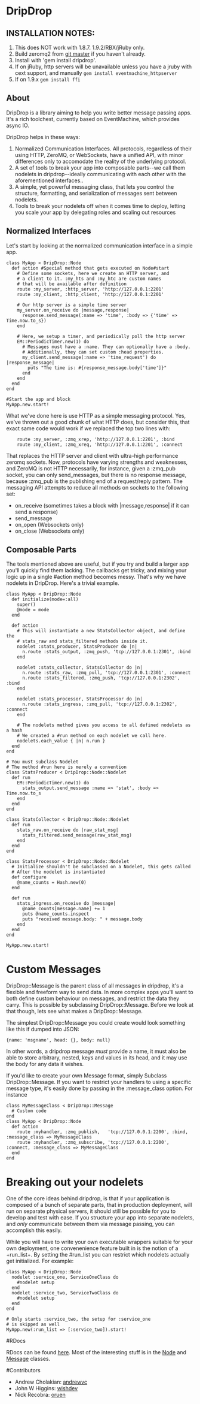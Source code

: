 # DripDrop

## INSTALLATION NOTES:

1. This does NOT work with 1.8.7. 1.9.2/RBX/jRuby only.
2. Build zeromq2 from [git master](https://github.com/zeromq/zeromq2) if you haven't already.
3. Install with 'gem install dripdrop'.
4. If on jRuby, http servers will be unavailable unless you have a jruby with cext support, and manually `gem install eventmachine_httpserver`
5. If on 1.9.x `gem install ffi`

## About

DripDrop is a library aiming to help you write better message passing apps. It's a rich toolchest, currently based on EventMachine, which provides async IO. 

DripDrop helps in these ways:

  1. Normalized Communication Interfaces. All protocols, regardless of their using HTTP, ZeroMQ, or WebSockets, have a unified API, with minor differences only to accomodate the reality of the underlying protocol.
  2. A set of tools to break your app into composable parts--we call them nodelets in dripdrop--ideally communicating with each other with the aforementioned interfaces..
  3. A simple, yet powerful messaging class, that lets you control the structure, formatting, and serialization of messages sent between nodelets.
  4. Tools to break your nodelets off when it comes time to deploy, letting you scale your app by delegating roles and scaling out resources

## Normalized Interfaces

Let's start by looking at the normalized communication interface in a simple app.
    
    class MyApp < DripDrop::Node
      def action #Special method that gets executed on Node#start
        # Define some sockets, here we create an HTTP server, and
        # a client to it. :my_hts and :my_htc are custom names
        # that will be available after definition
        route :my_server, :http_server, 'http://127.0.0.1:2201'
        route :my_client, :http_client, 'http://127.0.0.1:2201'
        
        # Our http server is a simple time server
        my_server.on_receive do |message,response|
          response.send_message(:name => 'time', :body => {'time' => Time.now.to_s})
        end
        
        # Here, we setup a timer, and periodically poll the http server
        EM::PeriodicTimer.new(1) do
          # Messages must have a :name. They can optionally have a :body.
          # Additionally, they can set custom :head properties.
          my_client.send_message(:name => 'time_request') do |response_message|
            puts "The time is: #{response_message.body['time']}"
          end
        end
      end
    end
     
    #Start the app and block
    MyApp.new.start!

What we've done here is use HTTP as a simple messaging protocol. Yes, we've thrown out a good chunk of what HTTP does, but consider this, that exact same code would work if we replaced the top two lines with:

        route :my_server, :zmq_xrep, 'http://127.0.0.1:2201', :bind
        route :my_client, :zmq_xreq, 'http://127.0.0.1:2201', :connect

That replaces the HTTP server and client with ultra-high performance zeromq sockets. Now, protocols have varying strengths and weaknesses, and ZeroMQ is not HTTP necessarily, for instance, given a :zmq_pub socket, you can only send_messages, but there is no response message, because :zmq_pub is the publishing end of a request/reply pattern. The messaging API attempts to reduce all methods on sockets to the following set:

  * on_receive (sometimes takes a block with |message,response| if it can send a response)
  * send_message
  * on_open  (Websockets only)
  * on_close (Websockets only)


## Composable Parts

The tools mentioned above are useful, but if you try and build a larger app you'll quickly find them lacking. The callbacks get tricky, and mixing your logic up in a single #action method becomes messy. That's why we have nodelets in DripDrop. Here's a trivial example.

    class MyApp < DripDrop::Node
      def initialize(mode=:all)
        super()
        @mode = mode
      end
      
      def action
        # This will instantiate a new StatsCollector object, and define the
        # stats_raw and stats_filtered methods inside it.
        nodelet :stats_producer, StatsProducer do |n|
          n.route :stats_output, :zmq_push, 'tcp://127.0.0.1:2301', :bind
        end

        nodelet :stats_collector, StatsCollector do |n|
          n.route :stats_raw, :zmq_pull, 'tcp://127.0.0.1:2301', :connect
          n.route :stats_filtered, :zmq_push, 'tcp://127.0.0.1:2302', :bind
        end

        nodelet :stats_processor, StatsProcessor do |n|
          n.route :stats_ingress, :zmq_pull, 'tcp://127.0.0.1:2302', :connect
        end

        # The nodelets method gives you access to all defined nodelets as a hash
        # We created a #run method on each nodelet we call here.
        nodelets.each_value { |n| n.run }
      end
    end

    # You must subclass Nodelet
    # The method #run here is merely a convention
    class StatsProducer < DripDrop::Node::Nodelet
      def run
        EM::PeriodicTimer.new(1) do
          stats_output.send_message :name => 'stat', :body => Time.now.to_s
        end
      end
    end

    class StatsCollector < DripDrop::Node::Nodelet
      def run
        stats_raw.on_receive do |raw_stat_msg|
          stats_filtered.send_message(raw_stat_msg)
        end
      end
    end

    class StatsProcessor < DripDrop::Node::Nodelet
      # Initialize shouldn't be subclassed on a Nodelet, this gets called
      # After the nodelet is instantiated
      def configure
        @name_counts = Hash.new(0)
      end

      def run
        stats_ingress.on_receive do |message|
          @name_counts[message.name] += 1
          puts @name_counts.inspect
          puts "received message.body: " + message.body
        end
      end
    end

    MyApp.new.start!

# Custom Messages

  DripDrop::Message is the parent class of all messages in dripdrop, it's a flexible and freeform way to send data. In more complex apps you'll want to both define custom behaviour on messages, and restrict the data they carry. This is possible by subclassing DripDrop::Message. Before we look at that though, lets see what makes a DripDrop::Message. 

  The simplest DripDrop::Message you could create would look something like this if dumped into JSON:
    
    {name: 'msgname', head: {}, body: null}

  In other words, a dripdrop message *must* provide a name, it must also be able to store arbitrary, nested, keys and values in its head, and it may use the body for any data it wishes.

  If you'd like to create your own Message format, simply Subclass DripDrop::Message. If you want to restrict your handlers to using a specific message type, it's easily done by passing in the :message_class option. For instance

    class MyMessageClass < DripDrop::Message
      # Custom code
    end
    class MyApp < DripDrop::Node
      def action
        route :myhandler, :zmq_publish,   'tcp://127.0.0.1:2200', :bind,    :message_class => MyMessageClass 
        route :myhandler, :zmq_subscribe, 'tcp://127.0.0.1:2200', :connect, :message_class => MyMessageClass
      end
    end

# Breaking out your nodelets
  
One of the core ideas behind dripdrop, is that if your application is composed of a bunch of separate parts, that in production deployment, will run on separate physical servers, it should still be possible for you to develop and test with ease. If you structure your app into separate nodelets, and *only* communicate between them via message passing, you can accomplish this easily. 

While you will have to write your own executable wrappers suitable for your own deployment, one convenenience feature built in is the notion of a +run_list+. By setting the #run_list you can restrict which nodelets actually get initialized. For example:

    class MyApp < DripDrop::Node
      nodelet :service_one, ServiceOneClass do
        #nodelet setup
      end
      nodelet :service_two, ServiceTwoClass do
        #nodelet setup
      end
    end

    # Only starts :service_two, the setup for :service_one
    # is skipped as well
    MyApp.new(:run_list => [:service_two]).start!

#RDocs

RDocs can be found [here](http://www.rdoc.info/github/andrewvc/dripdrop/master/frames). Most of the interesting stuff is in the [Node](http://www.rdoc.info/github/andrewvc/dripdrop/master/DripDrop/Node) and [Message](http://www.rdoc.info/github/andrewvc/dripdrop/master/DripDrop/Message) classes.

#Contributors

* Andrew Cholakian: [andrewvc](http://github.com/andrewvc)
* John W Higgins: [wishdev](http://github.com/wishdev)
* Nick Recobra: [oruen](https://github.com/oruen)
